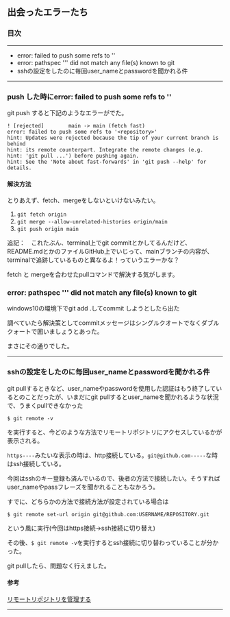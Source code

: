 ## 出会ったエラーたち

### 目次
---
- error: failed to push some refs to '<repository>'
- error: pathspec '<commit-message>'' did not match any file(s) known to git
- sshの設定をしたのに毎回user_nameとpasswordを聞かれる件
  
---
  
### push した時にerror: failed to push some refs to '<repository>'
  
git push すると下記のようなエラーがでた。

```
! [rejected]        main -> main (fetch fast)
error: failed to push some refs to '<repository>'
hint: Updates were rejected because the tip of your current branch is behind
hint: its remote counterpart. Integrate the remote changes (e.g.
hint: 'git pull ...') before pushing again.
hint: See the 'Note about fast-forwards' in 'git push --help' for details.
```
  
#### 解決方法

とりあえず、fetch、mergeをしないといけないみたい。
  
1. `git fetch origin`
1. `git merge --allow-unrelated-histories origin/main`
1. `git push origin main`
  

  
追記：　これたぶん、terminal上でgit commitとかしてるんだけど、README.mdとかのファイルGitHub上でいじって、mainブランチの内容が、terminalで追跡しているものと異なるよ！っていうエラーかな？
  
fetch と mergeを合わせたpullコマンドで解決する気がします。
  
### error: pathspec '<commit-message>'' did not match any file(s) known to git
  
windows10の環境下でgit add .してcommit しようとしたら出た
  
調べていたら解決策としてcommitメッセージはシングルクオートでなくダブルクォートで囲いましょうとあった。
  
まさにその通りでした。
  
  ---
  
  ### sshの設定をしたのに毎回user_nameとpasswordを聞かれる件
  
  git pullするときなど、user_nameやpasswordを使用した認証はもう終了しているとのことだったが、いまだにgit pullするとuser_nameを聞かれるような状況で、うまくpullできなかった
  
  ```
  $ git remote -v
  ```
  
  を実行すると、今どのような方法でリモートリポジトリにアクセスしているかが表示される。
  
  `https----`みたいな表示の時は、http接続している。`git@github.com-----`な時はssh接続している。
  
  今回はsshのキー登録も済んでいるので、後者の方法で接続したい。そうすればuser_nameやpassフレーズを聞かれることもなかろう。
  
  すでに、どちらかの方法で接続方法が設定されている場合は
  
  ```
  $ git remote set-url origin git@github.com:USERNAME/REPOSITORY.git
  ```
  という風に実行(今回はhttps接続→ssh接続に切り替え)
  
  その後、`$ git remote -v`を実行するとssh接続に切り替わっていることが分かった。
  
  git pullしたら、問題なく行えました。
  
  #### 参考
  
  [リモートリポジトリを管理する](https://docs.github.com/ja/get-started/getting-started-with-git/managing-remote-repositories)
  
  ---
  
  
  
  
  



